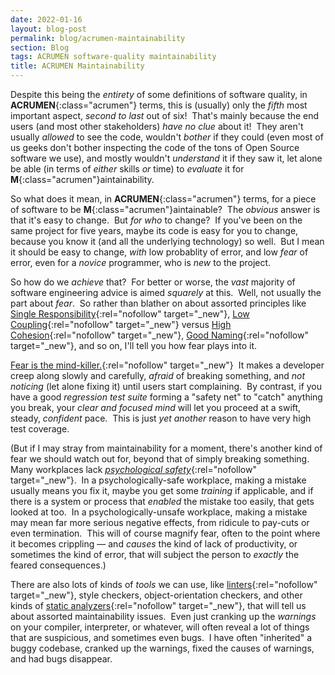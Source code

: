 ```yaml
---
date: 2022-01-16
layout: blog-post
permalink: blog/acrumen-maintainability
section: Blog
tags: ACRUMEN software-quality maintainability
title: ACRUMEN Maintainability
---
```


Despite this being the _entirety_ of some definitions of software quality,
in **ACRUMEN**{:class="acrumen"} terms,
this is (usually) only the _fifth_ most important aspect,
_second to last_ out of six!&nbsp;
That's mainly because the end users
(and most other stakeholders)
_have no clue_ about it!&nbsp;
They aren't usually _allowed_ to see the code,
wouldn't _bother_ if they could
(even most of us geeks
don't bother inspecting the code of
the tons of Open Source software we use),
and mostly wouldn't _understand_ it if they saw it,
let alone be able
(in terms of _either_ skills _or_ time)
to _evaluate_ it for
**M**{:class="acrumen"}aintainability.

So what does it mean, in **ACRUMEN**{:class="acrumen"} terms,
for a piece of software to be **M**{:class="acrumen"}aintainable?&nbsp;
The _obvious_ answer is that it's easy to change.&nbsp;
But _for who_ to change?&nbsp;
If you've been on the same project for five years,
maybe its code is easy for you to change,
because you know it
(and all the underlying technology)
so well.&nbsp;
But I mean it should be easy to change,
_with_ low probablity of error,
and low _fear_ of error,
even for a _novice_ programmer,
who is _new_ to the project.

So how do we _achieve_ that?&nbsp;
For better or worse, the _vast_ majority of software engineering advice
is aimed _squarely_ at this.&nbsp;
Well, not usually the part about _fear_.&nbsp;
So rather than blather on about assorted principles like
[Single Responsibility](https://en.wikipedia.org/wiki/Single-responsibility_principle){:rel="nofollow" target="_new"},
[Low Coupling](https://en.wikipedia.org/wiki/Coupling_(computer_programming)){:rel="nofollow" target="_new"} versus
[High Cohesion](https://en.wikipedia.org/wiki/Cohesion_(computer_science)){:rel="nofollow" target="_new"},
[Good Naming](https://carlalexander.ca/importance-naming-programming/){:rel="nofollow" target="_new"},
and so on,
I'll tell you how fear plays into it.

[Fear is the mind-killer.](https://dune.fandom.com/wiki/Litany_Against_Fear){:rel="nofollow" target="_new"}&nbsp;
It makes a developer creep along slowly and carefully,
_afraid_ of breaking something,
and _not noticing_ (let alone fixing it)
until users start complaining.&nbsp;
By contrast,
if you have a good _regression test suite_
forming a "safety net" to "catch" anything you break,
your _clear and focused mind_
will let you proceed at a swift, steady, _confident_ pace.&nbsp;
This is just _yet another_ reason
to have very high test coverage.

(But if I may stray from maintainability for a moment,
there's another kind of fear we should watch out for,
beyond that of simply breaking something.&nbsp;
Many workplaces lack
[_psychological safety_](https://en.wikipedia.org/wiki/Psychological_safety){:rel="nofollow" target="_new"}.&nbsp;
In a psychologically-safe workplace,
making a mistake usually means you fix it,
maybe you get some _training_ if applicable,
and if there is a system or process that
_enabled_ the mistake too easily,
that gets looked at too.&nbsp;
In a psychologically-unsafe workplace,
making a mistake may mean
far more serious negative effects,
from ridicule to pay-cuts or even termination.&nbsp;
This will of course magnify fear,
often to the point where it becomes crippling &mdash;
and _causes_ the kind of lack of productivity,
or sometimes the kind of error,
that will subject the person to _exactly_ the feared consequences.)

There are also lots of kinds of _tools_ we can use, like
[linters](https://en.wikipedia.org/wiki/Lint_(software)){:rel="nofollow" target="_new"},
style checkers, object-orientation checkers,
and other kinds of 
[static analyzers](https://en.wikipedia.org/wiki/Static_program_analysis){:rel="nofollow" target="_new"},
that will tell us about assorted maintainability issues.&nbsp;
Even just cranking up the _warnings_ on your
compiler, interpreter, or whatever,
will often reveal a lot of things that are suspicious,
and sometimes even bugs.&nbsp;
I have often "inherited" a buggy codebase,
cranked up the warnings,
fixed the causes of warnings,
and had bugs disappear.
